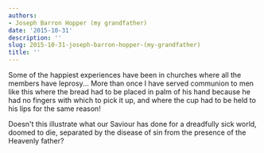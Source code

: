```yaml
---
authors:
- Joseph Barron Hopper (my grandfather)
date: '2015-10-31'
description: ''
slug: 2015-10-31-joseph-barron-hopper-(my-grandfather)
title: ''
---
```

Some of the happiest experiences have been in churches where all the members have leprosy... More than once I have served communion to men like this where the bread had to be placed in palm of his hand because he had no fingers with which to pick it up, and where the cup had to be held to his lips for the same reason!

Doesn't this illustrate what our Saviour has done for a dreadfully sick world, doomed to die, separated by the disease of sin from the presence of the Heavenly father?



